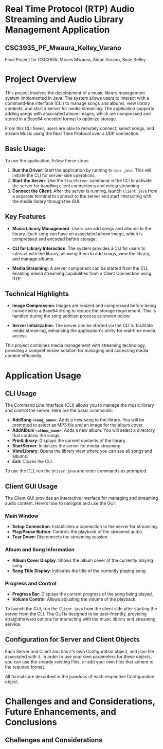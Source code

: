 # Real Time Protocol (RTP) Audio Streaming and Audio Library Management Application
## CSC3935_PF_Mwaura_Kelley_Varano
Final Project for CSC3935: Moses Mwaura, Aidan Varano, Sean Kelley

# Project Overview

This project involves the development of a music library management system implemented in Java. The system allows users to interact with a command-line interface (CLI) to manage songs and albums, view library contents, and start a server for media streaming. The application supports adding songs with associated album images, which are compressed and stored in a Base64 encoded format to optimize storage.

From this CLI Sever, users are able to remotely connect, select songs, and stream Music using the Real Time Protocol over a UDP connection.


## Basic Usage:
To use the application, follow these steps:
1. **Run the Driver**: Start the application by running `Driver.java`. This will initiate the CLI for server-side operations.
2. **Start the Server**: Use the `StartServer` command in the CLI to activate the server for handling client connections and media streaming.
3. **Connect the Client**: After the server is running, launch `Client.java` from a separate terminal to connect to the server and start interacting with the media library through the GUI.

## Key Features

- **Music Library Management**: Users can add songs and albums to the library. Each song can have an associated album image, which is compressed and encoded before storage.
- **CLI for Library Interaction**: The system provides a CLI for users to interact with the library, allowing them to add songs, view the library, and manage albums.

- **Media Streaming**: A server component can be started from the CLI, enabling media streaming capabilities from a Client Connection using RTP

## Technical Highlights

- **Image Compression**: Images are resized and compressed before being converted to a Base64 string to reduce the storage requirement. This is handled during the song addition process as shown below:

- **Server Initialization**: The server can be started via the CLI to facilitate media streaming, enhancing the application's utility for real-time media access.

This project combines media management with streaming technology, providing a comprehensive solution for managing and accessing media content efficiently.

# Application Usage

## CLI Usage

The Command Line Interface (CLI) allows you to manage the music library and control the server. Here are the basic commands:

- **AddSong `<song_name>`**: Adds a new song to the library. You will be prompted to select an MP3 file and an image for the album cover.
- **AddAlbum `<album_name>`**: Adds a new album. You will select a directory that contains the songs.
- **PrintLibrary**: Displays the current contents of the library.
- **StartServer**: Initializes the server for media streaming.
- **ViewLibrary**: Opens the library view where you can see all songs and albums.
- **Exit**: Closes the CLI.

To use the CLI, run the `Driver.java` and enter commands as prompted.

## Client GUI Usage
The Client GUI provides an interactive interface for managing and streaming audio content. Here's how to navigate and use the GUI:

### Main Window
- **Setup Connection**: Establishes a connection to the server for streaming.
- **Play/Pause Button**: Controls the playback of the streamed audio.
- **Tear Down**: Disconnects the streaming session.

### Album and Song Information
- **Album Cover Display**: Shows the album cover of the currently playing song.
- **Song Title Display**: Indicates the title of the currently playing song.

### Progress and Control
- **Progress Bar**: Displays the current progress of the song being played.
- **Volume Control**: Allows adjusting the volume of the playback.

To launch the GUI, run the `Client.java` from the client side after starting the server from the CLI. The GUI is designed to be user-friendly, providing straightforward options for interacting with the music library and streaming service.

## Configuration for Server and Client Objects

Each Server and Client and has it's own Configuration object, and json file associated with it. In order to use your own parameters for these objects, you can use the already existing files, or add your own files that adhere to the required format.

All formats are described in the javadocs of each respective Configuration object.

# Challenges and and Considerations, Future Enhancements, and Conclusions

## Challenges and Considerations
